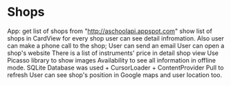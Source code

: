 # Shops
App:
get list of shops from "http://aschoolapi.appspot.com"
show list of shops in CardView
for every shop user can see detail infromation.
  Also user can make a phone call to the shop;
  User can send an email
  User can open a shop's website
There is a list of instruments' price in detail shop view
Use Picasso library to show images
Availability to see all information in offline mode. SQLite Database was used + CursorLoader + ContentProvider
Pull to refresh
User can see shop's position in Google maps and user location too.

